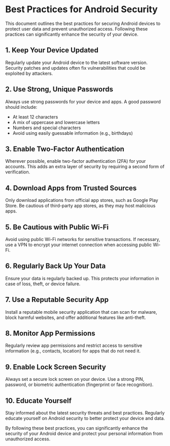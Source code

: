# Best Practices for Android Security

This document outlines the best practices for securing Android devices to protect user data and prevent unauthorized access. Following these practices can significantly enhance the security of your device.

## 1. Keep Your Device Updated
Regularly update your Android device to the latest software version. Security patches and updates often fix vulnerabilities that could be exploited by attackers.

## 2. Use Strong, Unique Passwords
Always use strong passwords for your device and apps. A good password should include:
- At least 12 characters
- A mix of uppercase and lowercase letters
- Numbers and special characters
- Avoid using easily guessable information (e.g., birthdays)

## 3. Enable Two-Factor Authentication
Wherever possible, enable two-factor authentication (2FA) for your accounts. This adds an extra layer of security by requiring a second form of verification.

## 4. Download Apps from Trusted Sources
Only download applications from official app stores, such as Google Play Store. Be cautious of third-party app stores, as they may host malicious apps.

## 5. Be Cautious with Public Wi-Fi
Avoid using public Wi-Fi networks for sensitive transactions. If necessary, use a VPN to encrypt your internet connection when accessing public Wi-Fi.

## 6. Regularly Back Up Your Data
Ensure your data is regularly backed up. This protects your information in case of loss, theft, or device failure.

## 7. Use a Reputable Security App
Install a reputable mobile security application that can scan for malware, block harmful websites, and offer additional features like anti-theft.

## 8. Monitor App Permissions
Regularly review app permissions and restrict access to sensitive information (e.g., contacts, location) for apps that do not need it.

## 9. Enable Lock Screen Security
Always set a secure lock screen on your device. Use a strong PIN, password, or biometric authentication (fingerprint or face recognition).

## 10. Educate Yourself
Stay informed about the latest security threats and best practices. Regularly educate yourself on Android security to better protect your device and data.

By following these best practices, you can significantly enhance the security of your Android device and protect your personal information from unauthorized access.

